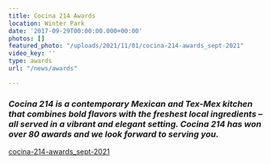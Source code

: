 ```yaml
---
title: Cocina 214 Awards
location: Winter Park
date: '2017-09-29T00:00:00.000+00:00'
photos: []
featured_photo: "/uploads/2021/11/01/cocina-214-awards_sept-2021"
video_key: ''
type: awards
url: "/news/awards"

---
```

### _Cocina 214 is a contemporary Mexican and Tex-Mex kitchen that combines bold flavors with the freshest local ingredients – all served in a vibrant and elegant setting. Cocina 214 has won over 80 awards and we look forward to serving you._

[cocina-214-awards_sept-2021](/uploads/2021/11/01/cocina-214-awards_sept-2021 "cocina-214-awards_sept-2021")